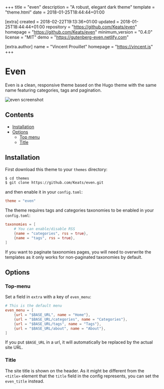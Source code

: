 
+++
title = "even"
description = "A robust, elegant dark theme"
template = "theme.html"
date = 2018-01-25T18:44:44+01:00

[extra]
created = 2018-02-22T19:13:36+01:00
updated = 2018-01-25T18:44:44+01:00
repository = "https://github.com/Keats/even"
homepage = "https://github.com/Keats/even"
minimum_version = "0.4.0"
license = "MIT"
demo = "https://gutenberg-even.netlify.com"

[extra.author]
name = "Vincent Prouillet"
homepage = "https://vincent.is"
+++        

# Even
Even is a clean, responsive theme based on the Hugo theme with the same name featuring categories, tags and pagination.

![even screenshot](https://github.com/Keats/even/blob/master/screenshot.png?raw=true)

## Contents

- [Installation](#installation)
- [Options](#options)
  - [Top menu](#top-menu)
  - [Title](#title)

## Installation
First download this theme to your `themes` directory:

```bash
$ cd themes
$ git clone https://github.com/Keats/even.git
```
and then enable it in your `config.toml`:

```toml
theme = "even"
```

The theme requires tags and categories taxonomies to be enabled in your `config.toml`:

```toml
taxonomies = [
    # You can enable/disable RSS
    {name = "categories", rss = true},
    {name = "tags", rss = true},
]
```
If you want to paginate taxonomies pages, you will need to overwrite the templates
as it only works for non-paginated taxonomies by default.

## Options

### Top-menu
Set a field in `extra` with a key of `even_menu`:

```toml
# This is the default menu
even_menu = [
    {url = "$BASE_URL", name = "Home"},
    {url = "$BASE_URL/categories", name = "Categories"},
    {url = "$BASE_URL/tags", name = "Tags"},
    {url = "$BASE_URL/about", name = "About"},
]
```

If you put `$BASE_URL` in a url, it will automatically be replaced by the actual
site URL.

### Title
The site title is shown on the header. As it might be different from the `<title>`
element that the `title` field in the config represents, you can set the `even_title`
instead.

        